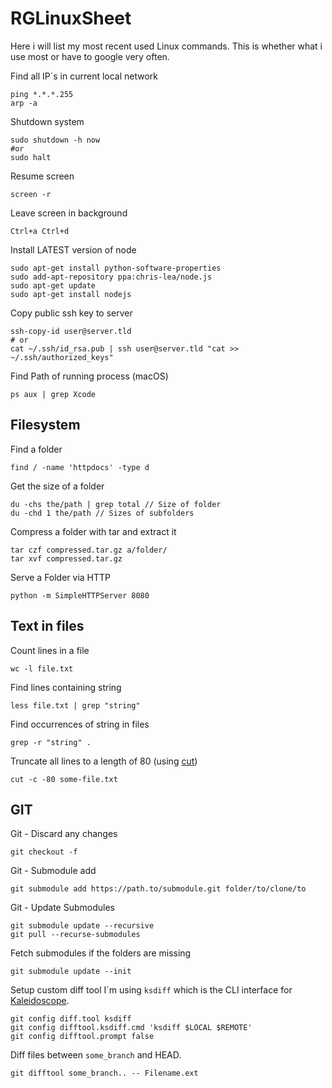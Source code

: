 # RGLinuxSheet

Here i will list my most recent used Linux commands. This is whether what i use most or have to google very often.

Find all IP´s in current local network

    ping *.*.*.255
    arp -a

Shutdown system

    sudo shutdown -h now
    #or
    sudo halt

Resume screen

    screen -r

Leave screen in background

    Ctrl+a Ctrl+d
    
Install LATEST version of node

    sudo apt-get install python-software-properties
    sudo add-apt-repository ppa:chris-lea/node.js
    sudo apt-get update
    sudo apt-get install nodejs

Copy public ssh key to server

    ssh-copy-id user@server.tld
    # or
    cat ~/.ssh/id_rsa.pub | ssh user@server.tld "cat >> ~/.ssh/authorized_keys"
    
Find Path of running process (macOS)

    ps aux | grep Xcode 
    
## Filesystem

Find a folder

    find / -name 'httpdocs' -type d
    
Get the size of a folder

    du -chs the/path | grep total // Size of folder
    du -chd 1 the/path // Sizes of subfolders
    
Compress a folder with tar and extract it

    tar czf compressed.tar.gz a/folder/
    tar xvf compressed.tar.gz
    
Serve a Folder via HTTP

    python -m SimpleHTTPServer 8080
    
## Text in files
    
Count lines in a file
    
    wc -l file.txt
    
Find lines containing string

    less file.txt | grep "string"
    
Find occurrences of string in files

    grep -r "string" .
    
Truncate all lines to a length of 80 (using [cut](https://www.geeksforgeeks.org/cut-command-linux-examples/))

    cut -c -80 some-file.txt
    
## GIT

Git - Discard any changes

    git checkout -f
    
Git - Submodule add

    git submodule add https://path.to/submodule.git folder/to/clone/to
    
Git - Update Submodules

    git submodule update --recursive
    git pull --recurse-submodules
    
Fetch submodules if the folders are missing
 
    git submodule update --init
    
Setup custom diff tool
I´m using `ksdiff` which is the CLI interface for [Kaleidoscope](https://www.kaleidoscopeapp.com/).

    git config diff.tool ksdiff
    git config difftool.ksdiff.cmd 'ksdiff $LOCAL $REMOTE'
    git config difftool.prompt false
    
Diff files between `some_branch` and HEAD.

    git difftool some_branch.. -- Filename.ext
